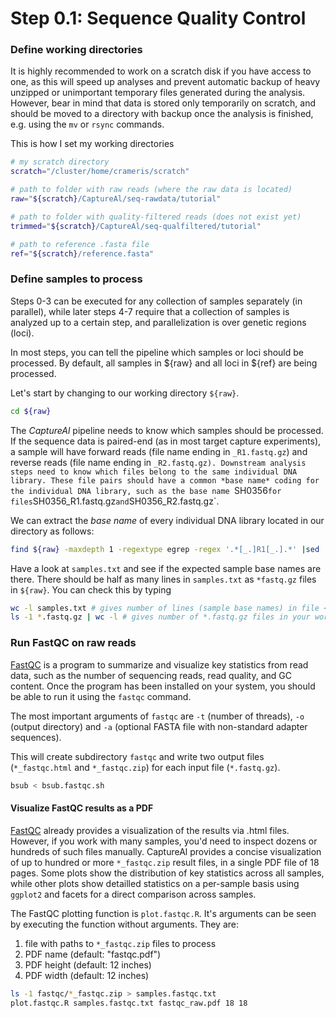 # Step 0.1: Sequence Quality Control

### Define working directories

It is highly recommended to work on a scratch disk if you have access to one, as this will speed up analyses and prevent automatic backup of heavy unzipped or unimportant temporary files generated during the analysis. However, bear in mind that data is stored only temporarily on scratch, and should be moved to a directory with backup once the analysis is finished, e.g. using the `mv` or `rsync` commands.

This is how I set my working directories

```bash
# my scratch directory
scratch="/cluster/home/crameris/scratch"

# path to folder with raw reads (where the raw data is located)
raw="${scratch}/CaptureAl/seq-rawdata/tutorial"

# path to folder with quality-filtered reads (does not exist yet)
trimmed="${scratch}/CaptureAl/seq-qualfiltered/tutorial"

# path to reference .fasta file
ref="${scratch}/reference.fasta"

```

### Define samples to process

Steps 0-3 can be executed for any collection of samples separately (in parallel), while later steps 4-7 require that a collection of samples is analyzed up to a certain step, and parallelization is over genetic regions (loci). 

In most steps, you can tell the pipeline which samples or loci should be processed. By default, all samples in ${raw} and all loci in ${ref} are being processed.

Let's start by changing to our working directory `${raw}`. 

```bash
cd ${raw}
```

The *CaptureAl* pipeline needs to know which samples should be processed. If the sequence data is paired-end (as in most target capture experiments), a sample will have forward reads (file name ending in `_R1.fastq.gz`) and reverse reads (file name ending in `_R2.fastq.gz). Downstream analysis steps need to know which files belong to the same individual DNA library. These file pairs should have a common *base name* coding for the individual DNA library, such as the base name `SH0356` for files `SH0356_R1.fastq.gz` and `SH0356_R2.fastq.gz`. 

We can extract the *base name* of every individual DNA library located in our directory as follows:

```bash
find ${raw} -maxdepth 1 -regextype egrep -regex '.*[_.]R1[_.].*' |sed 's!.*/!!' |sed 's/[.][/]//' |sed 's/[_.]R1[_.].*//' |sort |uniq > samples.txt
```

Have a look at `samples.txt` and see if the expected sample base names are there. There should be half as many lines in `samples.txt` as `*fastq.gz` files in `${raw}`. You can check this by typing

```bash
wc -l samples.txt # gives number of lines (sample base names) in file <samples.txt>
ls -1 *.fastq.gz | wc -l # gives number of *.fastq.gz files in your working directory
```


### Run FastQC on raw reads

[FastQC](https://www.bioinformatics.babraham.ac.uk/projects/fastqc/) is a program to summarize and visualize key statistics from read data, such as the number of sequencing reads, read quality, and GC content. Once the program has been installed on your system, you should be able to run it using the `fastqc` command.

The most important arguments of `fastqc` are `-t` (number of threads), `-o` (output directory) and `-a` (optional FASTA file with non-standard adapter sequences).

This will create subdirectory `fastqc` and write two output files (`*_fastqc.html` and `*_fastqc.zip`) for each input file (`*.fastq.gz`).

```bash
bsub < bsub.fastqc.sh
```

#### Visualize FastQC results as a PDF

[FastQC](https://www.bioinformatics.babraham.ac.uk/projects/fastqc/) already provides a visualization of the results via .html files. However, if you work with many samples, you'd need to inspect dozens or hundreds of such files manually. CaptureAl provides a concise visualization of up to hundred or more `*_fastqc.zip` result files, in a single PDF file of 18 pages. Some plots show the distribution of key statistics across all samples, while other plots show detailled statistics on a per-sample basis using `ggplot2` and facets for a direct comparison across samples.

The FastQC plotting function is `plot.fastqc.R`. It's arguments can be seen by executing the function without arguments. They are:

1) file with paths to `*_fastqc.zip` files to process
2) PDF name (default: "fastqc.pdf")
3) PDF height (default: 12 inches)
4) PDF width (default: 12 inches)

```bash
ls -1 fastqc/*_fastqc.zip > samples.fastqc.txt
plot.fastqc.R samples.fastqc.txt fastqc_raw.pdf 18 18
```
